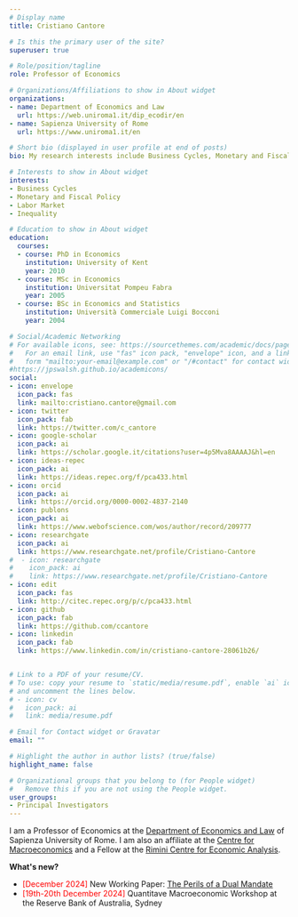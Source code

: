 ```yaml
---
# Display name
title: Cristiano Cantore

# Is this the primary user of the site?
superuser: true

# Role/position/tagline
role: Professor of Economics

# Organizations/Affiliations to show in About widget
organizations:
- name: Department of Economics and Law
  url: https://web.uniroma1.it/dip_ecodir/en
- name: Sapienza University of Rome
  url: https://www.uniroma1.it/en

# Short bio (displayed in user profile at end of posts)
bio: My research interests include Business Cycles, Monetary and Fiscal Policy, Labour Market and Inequality.

# Interests to show in About widget
interests:
- Business Cycles
- Monetary and Fiscal Policy
- Labor Market
- Inequality

# Education to show in About widget
education:
  courses:
  - course: PhD in Economics
    institution: University of Kent
    year: 2010
  - course: MSc in Economics
    institution: Universitat Pompeu Fabra
    year: 2005
  - course: BSc in Economics and Statistics
    institution: Università Commerciale Luigi Bocconi
    year: 2004

# Social/Academic Networking
# For available icons, see: https://sourcethemes.com/academic/docs/page-builder/#icons
#   For an email link, use "fas" icon pack, "envelope" icon, and a link in the
#   form "mailto:your-email@example.com" or "/#contact" for contact widget.
#https://jpswalsh.github.io/academicons/
social:
- icon: envelope
  icon_pack: fas
  link: mailto:cristiano.cantore@gmail.com
- icon: twitter
  icon_pack: fab
  link: https://twitter.com/c_cantore
- icon: google-scholar
  icon_pack: ai
  link: https://scholar.google.it/citations?user=4p5Mva8AAAAJ&hl=en
- icon: ideas-repec
  icon_pack: ai
  link: https://ideas.repec.org/f/pca433.html
- icon: orcid
  icon_pack: ai
  link: https://orcid.org/0000-0002-4837-2140
- icon: publons
  icon_pack: ai
  link: https://www.webofscience.com/wos/author/record/209777
- icon: researchgate
  icon_pack: ai
  link: https://www.researchgate.net/profile/Cristiano-Cantore
#  - icon: researchgate
#    icon_pack: ai
#    link: https://www.researchgate.net/profile/Cristiano-Cantore
- icon: edit
  icon_pack: fas
  link: http://citec.repec.org/p/c/pca433.html
- icon: github
  icon_pack: fab
  link: https://github.com/ccantore
- icon: linkedin
  icon_pack: fab
  link: https://www.linkedin.com/in/cristiano-cantore-28061b26/


# Link to a PDF of your resume/CV.
# To use: copy your resume to `static/media/resume.pdf`, enable `ai` icons in `params.toml`,
# and uncomment the lines below.
# - icon: cv
#   icon_pack: ai
#   link: media/resume.pdf

# Email for Contact widget or Gravatar
email: ""

# Highlight the author in author lists? (true/false)
highlight_name: false

# Organizational groups that you belong to (for People widget)
#   Remove this if you are not using the People widget.
user_groups:
- Principal Investigators
---
```


I am a Professor of Economics at the [Department of Economics and Law](https://web.uniroma1.it/dip_ecodir/en) of Sapienza University of Rome.
I am also an affiliate at the [Centre for Macroeconomics](https://www.lse.ac.uk/CFM/about/people) and a Fellow at the [Rimini Centre for Economic Analysis](https://www.rcea.world/home).

**What's new?**

<!-- - <span style="color:red">[Deadline May 5th 2024]</span> Sailing the Macro [Call for Papers](https://sailingthemacro.com)--->
- <span style="color:red">[December 2024]</span> New Working Paper: [The Perils of a Dual Mandate](https://ora.ox.ac.uk/objects/uuid:86c22415-bd21-4331-b516-8c8e60df7845/files/szw12z734f) 
- <span style="color:red">[19th-20th December 2024]</span> Quantitave Macroeconomic Workshop at the Reserve Bank of Australia, Sydney 








<!--- {{< icon name="download" pack="fas" >}} Download my {{< staticref "media/demo_resume.pdf" "newtab" >}}resumé{{< /staticref >}}. --->
